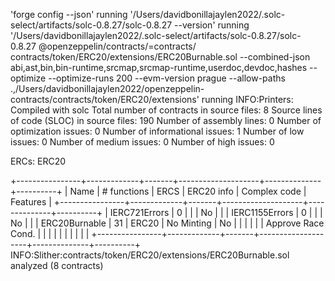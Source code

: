 'forge config --json' running
'/Users/davidbonillajaylen2022/.solc-select/artifacts/solc-0.8.27/solc-0.8.27 --version' running
'/Users/davidbonillajaylen2022/.solc-select/artifacts/solc-0.8.27/solc-0.8.27 @openzeppelin/contracts/=contracts/ contracts/token/ERC20/extensions/ERC20Burnable.sol --combined-json abi,ast,bin,bin-runtime,srcmap,srcmap-runtime,userdoc,devdoc,hashes --optimize --optimize-runs 200 --evm-version prague --allow-paths .,/Users/davidbonillajaylen2022/openzeppelin-contracts/contracts/token/ERC20/extensions' running
INFO:Printers:
Compiled with solc
Total number of contracts in source files: 8
Source lines of code (SLOC) in source files: 190
Number of  assembly lines: 0
Number of optimization issues: 0
Number of informational issues: 1
Number of low issues: 0
Number of medium issues: 0
Number of high issues: 0

ERCs: ERC20

+----------------+-------------+-------+--------------------+--------------+----------+
| Name           | # functions | ERCS  | ERC20 info         | Complex code | Features |
+----------------+-------------+-------+--------------------+--------------+----------+
| IERC721Errors  | 0           |       |                    | No           |          |
| IERC1155Errors | 0           |       |                    | No           |          |
| ERC20Burnable  | 31          | ERC20 | No Minting         | No           |          |
|                |             |       | Approve Race Cond. |              |          |
|                |             |       |                    |              |          |
+----------------+-------------+-------+--------------------+--------------+----------+
INFO:Slither:contracts/token/ERC20/extensions/ERC20Burnable.sol analyzed (8 contracts)
